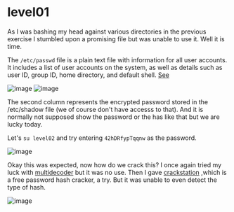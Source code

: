 # level01

As I was bashing my head against various directories in the previous exercise I stumbled upon a promising file but was unable to use it.
Well it is time.

The `/etc/passwd` file is a plain text file with information for all user accounts. It includes a list of user accounts on the system, as well as details such as user ID, group ID, home directory, and default shell.
[See](https://phoenixnap.com/kb/etc-passwd#:~:text=The%2Fetc%2Fpasswd%20file%20is,home%20directory%2C%20and%20default%20shell.)

![image](https://github.com/user-attachments/assets/db6f332b-5bc5-47c2-94c5-f0dcea2e3d93)
![image](https://github.com/user-attachments/assets/e0e774c1-a028-45b7-9026-9af3eb66da61)

The second column represents the encrypted password stored in the /etc/shadow file (we of course don't have accesss to that).
And it is normally not supposed show the password or the has like that but we are lucky today.

Let's `su level02` and try entering `42hDRfypTqqnw` as the password.

![image](https://github.com/user-attachments/assets/d1c04709-277d-45ac-a09d-b6afda227452)

Okay this was expected, now how do we crack this? I once again tried my luck with [multidecoder](https://www.cachesleuth.com/multidecoder/) but it was no use.
Then I gave [crackstation](https://crackstation.net/) ,which is a free password hash cracker, a try. But it was unable to even detect the type of hash.

![image](https://github.com/user-attachments/assets/f0afd8a2-7b4e-4322-acf5-a3c2207bb00e)

